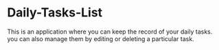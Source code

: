 # Daily-Tasks-List

This is an application where you can keep the record of your daily tasks. 
you can also manage them by editing or deleting a particular task.
